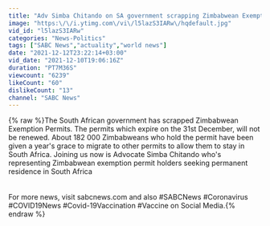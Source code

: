 ```yaml
---
title: "Adv Simba Chitando on SA government scrapping Zimbabwean Exemption Permits"
image: "https:\/\/i.ytimg.com\/vi\/l5lazS3IARw\/hqdefault.jpg"
vid_id: "l5lazS3IARw"
categories: "News-Politics"
tags: ["SABC News","actuality","world news"]
date: "2021-12-12T23:22:14+03:00"
vid_date: "2021-12-10T19:06:16Z"
duration: "PT7M36S"
viewcount: "6239"
likeCount: "60"
dislikeCount: "13"
channel: "SABC News"
---
```

{% raw %}The South African government has scrapped Zimbabwean Exemption Permits. The permits which expire on the 31st December, will not be renewed. About 182 000 Zimbabweans who hold the permit have been given a year's grace to migrate to other permits to allow them to stay in South Africa. Joining us now is Advocate Simba Chitando who's representing Zimbabwean exemption permit holders seeking permanent residence in South Africa <br /><br /><br />For more news, visit sabcnews.com and also #SABCNews #Coronavirus #COVID19News #Covid-19Vaccination #Vaccine on Social Media.{% endraw %}
